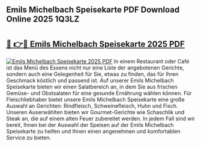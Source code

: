 ## Emils Michelbach Speisekarte PDF Download Online 2025 1Q3LZ

# <h2><a href="http://gc7gbo4.nevu.top/?p=Emils+Michelbach+Speisekarte">🔗 👉🔴 Emils Michelbach Speisekarte 2025 PDF</a></h2>

[![Emils Michelbach Speisekarte 2025 PDF](https://i.imgur.com/dBaPXMq.png)](http://gc7gbo4.nevu.top/?p=Emils+Michelbach+Speisekarte)
In einem Restaurant oder Café ist das Menü des Essens nicht nur eine Liste der angebotenen Gerichte, sondern auch eine Gelegenheit für Sie, etwas zu finden, das für Ihren Geschmack köstlich und passend ist. Auf unserer Emils Michelbach Speisekarte bieten wir einen Salatbereich an, in dem Sie aus frischen Gemüse- und Obstsalaten für eine gesunde Ernährung wählen können. Für Fleischliebhaber bietet unsere Emils Michelbach Speisekarte eine große Auswahl an Gerichten: Rindfleisch, Schweinefleisch, Huhn und Fisch. Unseren Auserwählten bieten wir Gourmet-Gerichte wie Schaschlik und Steak an, die auf einem alten Feuer zubereitet werden. In jedem Fall sind wir bereit, Ihnen bei der Auswahl der Speisen auf der Emils Michelbach Speisekarte zu helfen und Ihnen einen angenehmen und komfortablen Service zu bieten.
